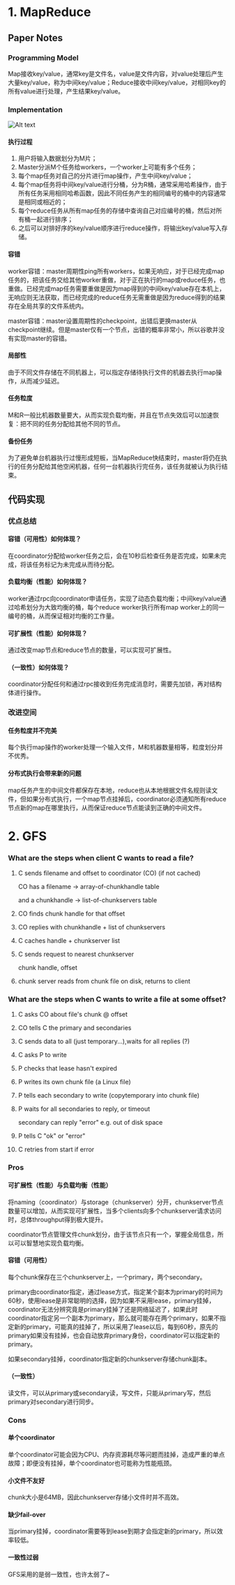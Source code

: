 # 1. MapReduce
## Paper Notes
### Programming Model
Map接收key/value，通常key是文件名，value是文件内容，对value处理后产生大量key/value，称为中间key/value；Reduce接收中间key/value，对相同key的所有value进行处理，产生结果key/value。
### Implementation
![Alt text](img/image.png)
#### 执行过程
1. 用户将输入数据划分为M片；
2. Master分派M个任务给workers，一个worker上可能有多个任务；
3. 每个map任务对自己的分片进行map操作，产生中间key/value；
4. 每个map任务将中间key/value进行分桶，分为R桶，通常采用哈希操作，由于所有任务采用相同哈希函数，因此不同任务产生的相同编号的桶中的内容通常是相同或相近的；
5. 每个reduce任务从所有map任务的存储中查询自己对应编号的桶，然后对所有桶一起进行排序；
6. 之后可以对排好序的key/value顺序进行reduce操作，将输出key/value写入存储。
#### 容错
worker容错：master周期性ping所有workers，如果无响应，对于已经完成map任务的，把该任务交给其他worker重做，对于正在执行的map或reduce任务，也重做。已经完成map任务需要重做是因为map得到的中间key/value存在本机上，无响应则无法获取，而已经完成的reduce任务无需重做是因为reduce得到的结果存在全局共享的文件系统内。

master容错：master设置周期性的checkpoint，出错后更换master从checkpoint继续。但是master仅有一个节点，出错的概率非常小，所以谷歌并没有实现master的容错。
#### 局部性
由于不同文件存储在不同机器上，可以指定存储待执行文件的机器去执行map操作，从而减少延迟。
#### 任务粒度
M和R一般比机器数量要大，从而实现负载均衡，并且在节点失效后可以加速恢复：把不同的任务分配给其他不同的节点。
#### 备份任务
为了避免单台机器执行过慢形成短板，当MapReduce快结束时，master将仍在执行的任务分配给其他空闲机器，任何一台机器执行完任务，该任务就被认为执行结束。
## 代码实现
### 优点总结
#### 容错（可用性）如何体现？
在coordinator分配给worker任务之后，会在10秒后检查任务是否完成，如果未完成，将该任务标记为未完成从而待分配。
#### 负载均衡（性能）如何体现？
worker通过rpc向coordinator申请任务，实现了动态负载均衡；中间key/value通过哈希划分为大致均衡的桶，每个reduce worker执行所有map worker上的同一编号的桶，从而保证相对均衡的工作量。
#### 可扩展性（性能）如何体现？
通过改变map节点和reduce节点的数量，可以实现可扩展性。
#### （一致性）如何体现？
coordinator分配任何和通过rpc接收到任务完成消息时，需要先加锁，再对结构体进行操作。
### 改进空间
#### 任务粒度并不完美
每个执行map操作的worker处理一个输入文件，M和机器数量相等，粒度划分并不优秀。
#### 分布式执行会带来新的问题
map任务产生的中间文件都保存在本地，reduce也从本地根据文件名规则读文件，但如果分布式执行，一个map节点挂掉后，coordinator必须通知所有reduce节点新的map在哪里执行，从而保证reduce节点能读到正确的中间文件。
# 2. GFS
### What are the steps when client C wants to read a file?
1. C sends filename and offset to coordinator (CO) (if not cached) 

    CO has a filename -> array-of-chunkhandle table

    and a chunkhandle -> list-of-chunkservers table
2. CO finds chunk handle for that offset
3. CO replies with chunkhandle + list of chunkservers
4. C caches handle + chunkserver list
5. C sends request to nearest chunkserver
   
   chunk handle, offset
6. chunk server reads from chunk file on disk, returns to client
### What are the steps when C wants to write a file at some offset?
1. C asks CO about file's chunk @ offset
2. CO tells C the primary and secondaries
3. C sends data to all (just temporary...),waits for all replies (?)
4. C asks P to write
5. P checks that lease hasn't expired
6. P writes its own chunk file (a Linux file)
7. P tells each secondary to write (copytemporary into chunk file)
8. P waits for all secondaries to reply, or timeout
   
   secondary can reply "error" e.g. out of disk space
9. P tells C "ok" or "error"
10. C retries from start if error
### Pros
#### 可扩展性（性能）与负载均衡（性能）
将naming（coordinator）与storage（chunkserver）分开，chunkserver节点数量可以增加，从而实现可扩展性，当多个clients向多个chunkserver请求访问时，总体throughput得到极大提升。

coordinator节点管理文件chunk划分，由于该节点只有一个，掌握全局信息，所以可以智慧地实现负载均衡。
#### 容错（可用性）
每个chunk保存在三个chunkserver上，一个primary，两个secondary。

primary由coordinator指定，通过lease方式，指定某个副本为primary的时间为60秒，使用lease是非常聪明的选择，因为如果不采用lease，primary挂掉，coordinator无法分辨究竟是primary挂掉了还是网络延迟了，如果此时coordinator指定另一个副本为primary，那么就可能存在两个primary，如果不指定新的primary，可能真的挂掉了，所以采用了lease以后，每到60秒，原先的primary如果没有挂掉，也会自动放弃primary身份，coordinator可以指定新的primary。

如果secondary挂掉，coordinator指定新的chunkserver存储chunk副本。
#### （一致性）
读文件，可以从primary或secondary读，写文件，只能从primary写，然后primary对secondary进行同步。
### Cons
#### 单个coordinator
单个coordinator可能会因为CPU、内存资源耗尽等问题而挂掉，造成严重的单点故障；即便没有挂掉，单个coordinator也可能称为性能瓶颈。
#### 小文件不友好
chunk大小是64MB，因此chunkserver存储小文件时并不高效。
#### 缺少fail-over
当primary挂掉，coordinator需要等到lease到期才会指定新的primary，所以效率较低。
#### 一致性过弱
GFS采用的是弱一致性，也许太弱了~